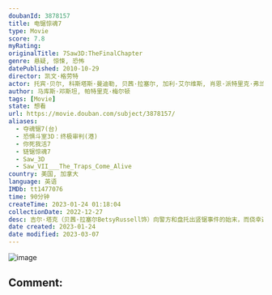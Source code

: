 ```yaml
---
doubanId: 3878157
title: 电锯惊魂7
type: Movie
score: 7.8
myRating: 
originalTitle: 7Saw3D:TheFinalChapter
genre: 悬疑, 惊悚, 恐怖
datePublished: 2010-10-29
director: 凯文·格劳特
actor: 托宾·贝尔, 科斯塔斯·曼迪勒, 贝茜·拉塞尔, 加利·艾尔维斯, 肖恩·派特里克·弗兰纳里, 查德·多纳拉, 吉娜·赫尔顿, 劳伦斯·安东尼, 迪恩·阿姆斯特朗, 奈奥米·斯尼克斯, 瑞贝卡·马绍尔, 杰姆斯·范帕滕, 塞巴斯蒂安·皮戈特, 琼恩·柯, 安妮·李·格林尼, 德鲁·维尔戈维尔, 盖比·韦斯特, 查斯特·班宁顿, 德里克·赫德, 坦迪亚·霍华德, 凯文·拉什顿
author: 马库斯·邓斯坦, 帕特里克·梅尔顿
tags: [Movie]
state: 想看
url: https://movie.douban.com/subject/3878157/
aliases:
  - 夺魂锯7(台)
  - 恐惧斗室3D：终极审判(港)
  - 你死我活7
  - 链锯惊魂7
  - Saw_3D
  - Saw_VII___The_Traps_Come_Alive
country: 美国, 加拿大
language: 英语
IMDb: tt1477076
time: 90分钟
createTime: 2023-01-24 01:18:04
collectionDate: 2022-12-27
desc: 吉尔·塔克（贝茜·拉塞尔BetsyRussell饰）向警方和盘托出竖锯事件的始末，而侥幸逃脱死亡威胁的马克·霍夫曼（科斯塔斯·曼迪勒CostasMandylor饰）则向警方发出警告，势要杀...
date created: 2023-01-24
date modified: 2023-03-07
---
```


![image](p689612649.jpg)

Comment:
---

